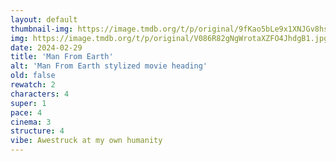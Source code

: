 ```yaml
---
layout: default
thumbnail-img: https://image.tmdb.org/t/p/original/9fKao5bLe9x1XNJGv8hsv4rNSZl.png
img: https://image.tmdb.org/t/p/original/V086R82gNgWrotaXZFO4JhdgB1.jpg
date: 2024-02-29
title: 'Man From Earth'
alt: 'Man From Earth stylized movie heading'
old: false
rewatch: 2
characters: 4
super: 1
pace: 4
cinema: 3
structure: 4
vibe: Awestruck at my own humanity
---
```


